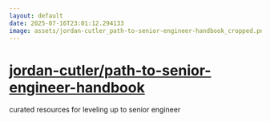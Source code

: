 ```yaml
---
layout: default
date: 2025-07-16T23:01:12.294133
image: assets/jordan-cutler_path-to-senior-engineer-handbook_cropped.png
---
```


# [jordan-cutler/path-to-senior-engineer-handbook](https://github.com/jordan-cutler/path-to-senior-engineer-handbook)

curated resources for leveling up to senior engineer
